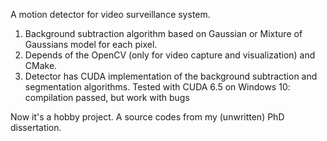 A motion detector for video surveillance system.

1. Background subtraction algorithm based on Gaussian or Mixture of Gaussians model for each pixel.
2. Depends of the OpenCV (only for video capture and visualization) and CMake.
3.  Detector  has  CUDA  implementation  of  the  background  subtraction   and
segmentation algorithms. Tested  with  CUDA  6.5  on  Windows  10:  compilation
passed, but work with bugs

Now it's a hobby project. A source codes from my (unwritten) PhD dissertation. 